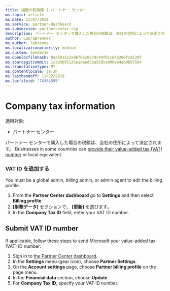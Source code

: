 ```yaml
---
title: 組織の税情報 | パートナー センター
ms.topic: article
ms.date: 11/07/2019
ms.service: partner-dashboard
ms.subservice: partnercenter-csp
description: パートナー センターで購入した場合の税額は、会社の住所によって決定されます。 一部の国では、企業が VAT 番号またはそれに相当するものをシステムに入力できます。
author: LauraBrenner
ms.author: labrenne
ms.localizationpriority: medium
ms.custom: seodec18
ms.openlocfilehash: 8aa501512a86f65c0a78c49f01c843286fcd120f
ms.sourcegitcommit: 1c3d3b95135e1daad5ba5585a090e84ab0b97594
ms.translationtype: MT
ms.contentlocale: ja-JP
ms.lasthandoff: 11/22/2019
ms.locfileid: "74384595"
---
```

# <a name="company-tax-information"></a>Company tax information

適用対象:

- パートナー センター

パートナー センターで購入した場合の税額は、会社の住所によって決定されます。 Businesses in some countries can [provide their value-added tax (VAT) number](#submit-vat-id-number) or local equivalent.

### <a name="add-your-vat-id"></a>VAT ID を追加する

You must be a global admin, billing admin, or admin agent to  edit the billing profile.

1.  From the **Partner Center dashboard** go to  **Settings** and then select **Billing profile**.
2.  **[財務データ]** セクションで、 **[更新]** を選びます。
3.  In the **Company Tax ID** field, enter your VAT ID number.

## <a name="submit-vat-id-number"></a>Submit VAT ID number

If applicable, follow these steps to send Microsoft your value-added tax (VAT) ID number:

1. Sign in to [the Partner Center dashboard](https://partner.microsoft.com/dashboard/).
2. In the **Settings** menu (gear icon), choose **Partner Settings**.
3. On the **Account settings** page, choose **Partner billing profile** on the page menu.
4. In the **Financial data** section, choose **Update**.
5. For **Company Tax ID**, specify your VAT ID number.
